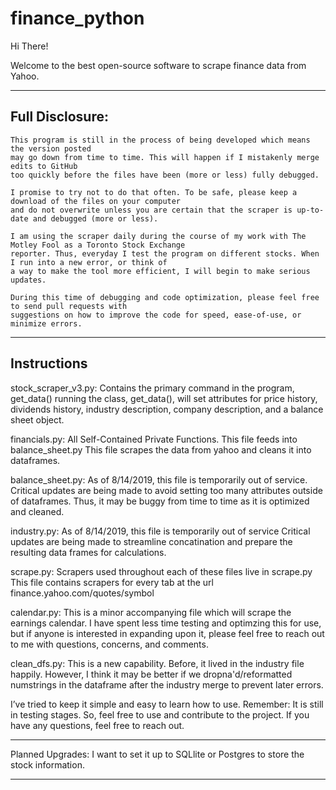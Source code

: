 # finance_python

Hi There!

Welcome to the best open-source software to scrape finance data from Yahoo.

------------------------------------------------------------------------------------------
Full Disclosure:
------------------------------------------------------------------------------------------
    This program is still in the process of being developed which means the version posted
    may go down from time to time. This will happen if I mistakenly merge edits to GitHub
    too quickly before the files have been (more or less) fully debugged.

    I promise to try not to do that often. To be safe, please keep a download of the files on your computer
    and do not overwrite unless you are certain that the scraper is up-to-date and debugged (more or less).

    I am using the scraper daily during the course of my work with The Motley Fool as a Toronto Stock Exchange
    reporter. Thus, everyday I test the program on different stocks. When I run into a new error, or think of
    a way to make the tool more efficient, I will begin to make serious updates.

    During this time of debugging and code optimization, please feel free to send pull requests with
    suggestions on how to improve the code for speed, ease-of-use, or minimize errors.

-------------------------------------------------------------------------------------------
Instructions
---------------------------------------------------------------------------------------------
stock_scraper_v3.py: Contains the primary command in the program, get_data()
    running the class, get_data(), will set attributes for price history, dividends history, industry description,
                           company description, and a balance sheet object.
                           
financials.py: All Self-Contained Private Functions. This file feeds into balance_sheet.py
    This file scrapes the data from yahoo and cleans it into dataframes.


balance_sheet.py: As of 8/14/2019, this file is temporarily out of service.
    Critical updates are being made to avoid setting too many attributes outside of dataframes.
    Thus, it may be buggy from time to time as it is optimized and cleaned.


industry.py: As of 8/14/2019, this file is temporarily out of service
    Critical updates are being made to streamline concatination and prepare the
    resulting data frames for calculations.


scrape.py: Scrapers used throughout each of these files live in scrape.py
    This file contains scrapers for every tab at the url finance.yahoo.com/quotes/symbol


calendar.py: This is a minor accompanying file which will scrape the earnings calendar.
    I have spent less time testing and optimzing this for use, but if anyone is interested in
    expanding upon it, please feel free to reach out to me with questions, concerns, and comments.


clean_dfs.py: This is a new capability. Before, it lived in the industry file happily.
              However, I think it may be better if we dropna'd/reformatted numstrings
              in the dataframe after the industry merge to prevent later errors.


I’ve tried to keep it simple and easy to learn how to use. 
Remember: It is still in testing stages. So, feel free to use and contribute to the project.
If you have any questions, feel free to reach out.

-----------------------------------------------------------------------------------------------

Planned Upgrades:
I want to set it up to SQLlite or Postgres to store the stock information.

-----------------------------------------------------------------------------------------------

